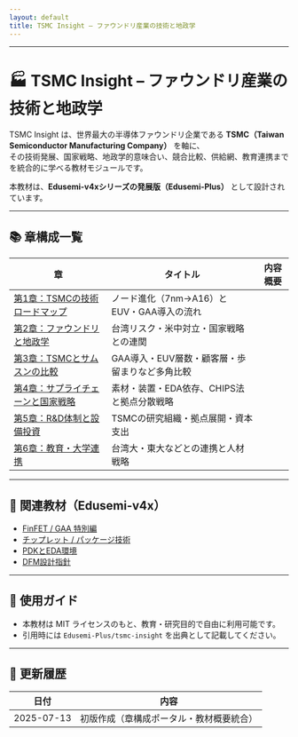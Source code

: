 ```yaml
---
layout: default
title: TSMC Insight – ファウンドリ産業の技術と地政学
---
```


---

# 🏭 TSMC Insight – ファウンドリ産業の技術と地政学

TSMC Insight は、世界最大の半導体ファウンドリ企業である **TSMC（Taiwan Semiconductor Manufacturing Company）** を軸に、  
その技術発展、国家戦略、地政学的意味合い、競合比較、供給網、教育連携までを統合的に学べる教材モジュールです。

本教材は、**Edusemi-v4xシリーズの発展版（Edusemi-Plus）** として設計されています。

---

## 📚 章構成一覧

| 章 | タイトル | 内容概要 |
|----|----------|-----------|
| [第1章：TSMCの技術ロードマップ](./chapter1_roadmap/README.md) | ノード進化（7nm→A16）とEUV・GAA導入の流れ |
| [第2章：ファウンドリと地政学](./chapter2_geopolitics/README.md) | 台湾リスク・米中対立・国家戦略との連関 |
| [第3章：TSMCとサムスンの比較](./chapter3_samsung_compare/README.md) | GAA導入・EUV層数・顧客層・歩留まりなど多角比較 |
| [第4章：サプライチェーンと国家戦略](./chapter4_supplychain/README.md) | 素材・装置・EDA依存、CHIPS法と拠点分散戦略 |
| [第5章：R&D体制と設備投資](./chapter5_rdi_investment/README.md) | TSMCの研究組織・拠点展開・資本支出 |
| [第6章：教育・大学連携](./chapter6_edu_collab/README.md) | 台湾大・東大などとの連携と人材戦略 |

---

## 🔗 関連教材（Edusemi-v4x）

- [FinFET / GAA 特別編](https://github.com/Samizo-AITL/Edusemi-v4x/blob/main/f_chapter1_finfet_gaa/README.md)
- [チップレット / パッケージ技術](https://github.com/Samizo-AITL/Edusemi-v4x/blob/main/f_chapter2_chiplet_pkg/README.md)
- [PDKとEDA環境](https://github.com/Samizo-AITL/Edusemi-v4x/blob/main/d_chapter6_pdk_and_eda_environment/README.md)
- [DFM設計指針](https://github.com/Samizo-AITL/Edusemi-v4x/blob/main/f_chapter5_dfm/README.md)

---

## 📝 使用ガイド

- 本教材は MIT ライセンスのもと、教育・研究目的で自由に利用可能です。
- 引用時には `Edusemi-Plus/tsmc-insight` を出典として記載してください。

---

## 📅 更新履歴

| 日付 | 内容 |
|------|------|
| 2025-07-13 | 初版作成（章構成ポータル・教材概要統合） |
